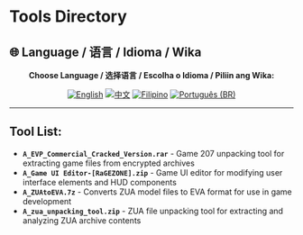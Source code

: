 # Tools Directory

## 🌐 Language / 语言 / Idioma / Wika

<div align="center">

**Choose Language / 选择语言 / Escolha o Idioma / Piliin ang Wika:**

[![English](https://img.shields.io/badge/English-EN-blue?style=flat-square)](README.md)
[![中文](https://img.shields.io/badge/中文-CN-red?style=flat-square)](README_CN.md)
[![Filipino](https://img.shields.io/badge/Filipino-PH-green?style=flat-square)](README_PH.md)
[![Português (BR)](https://img.shields.io/badge/Português%20(BR)-BR-yellow?style=flat-square)](README_PT_BR.md)

</div>

---

## Tool List:
- **`A_EVP_Commercial_Cracked_Version.rar`** - Game 207 unpacking tool for extracting game files from encrypted archives
- **`A_Game UI Editor-[RaGEZONE].zip`** - Game UI editor for modifying user interface elements and HUD components
- **`A_ZUAtoEVA.7z`** - Converts ZUA model files to EVA format for use in game development
- **`A_zua_unpacking_tool.zip`** - ZUA file unpacking tool for extracting and analyzing ZUA archive contents
